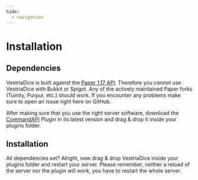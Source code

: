 ```yaml
---
hide:
  - navigation
---
```

# Installation

## Dependencies

VestriaDice is built against the [Paper 1.17 API](https://papermc.io/downloads#Paper-1.17). Therefore you *cannot* use VestriaDice with Bukkit or Spigot. Any of the actively maintained Paper forks (Tuinity, Purpur, etc.) should work. If you encounter any problems make sure to open an Issue right here on GitHub.

After making sure that you use the right server software, download the [CommandAPI](https://commandapi.jorel.dev/) Plugin in its latest version and drag & drop it inside your plugins folder.

## Installation

All dependencies set? Alright, now drag & drop VestriaDice inside your plugins folder and restart your server. Please remember, neither a reload of the server nor the plugin will work, you have to restart the whole server.